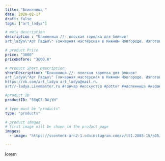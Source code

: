 ```yaml
---
title: "Блиннница "
date: 2020-02-17
draft: false
tags: ["art_ladya"]

# meta description
description : "Блиннница //- плоская тарелка для блинов! 
art_ladya\"Арт Ладья\" Гончарная мастерская в Нижнем Новгороде. Изготовление керамики и мастер//-классы по обучению. "

# product Price
price: "3000"
priceBefore: "3600.0"

# Product Short Description
shortDescription: "Блиннница //- плоская тарелка для блинов! 
art_ladya\"Арт Ладья\" Гончарная мастерская в Нижнем Новгороде. Изготовление керамики и мастер//-классы по обучению. 
https://vk.com/art_ladya art_ladya@mail.ru 
art//-ladya.Livemaster.ru #гончар #исскуство #potter #масленница #керамикаручнаяработа #гончарнаямастерская #handmade #посудаизглины #керамика #гончарнаяпосуда #эксклюзивнаякерамика #dishes #decor #ceramicar #блины #claygoods #фактура #earthenware #ceramic #design #restaurant #ceramicart #блинница #авторскаякерамика #bowl #dish #тарелка #plate"

#product ID
productID: "B8qOZ-DAjYH"

# type must be "products"
type: "products"

# product Images
# first image will be shown in the product page
images:
  - image: "https://scontent-arn2-1.cdninstagram.com/v/t51.2885-15/e35/s1080x1080/82835576_511883456411462_8458307876623779631_n.jpg?tp=1&_nc_ht=scontent-arn2-1.cdninstagram.com&_nc_cat=102&_nc_ohc=Y6nI9cQ0NnEAX_FC9KE&ccb=7-4&oh=bc2f398e4d33645dbbc4123e20518058&oe=60846747&_nc_sid=86f79a&ig_cache_key=MjI0NTY3MDcyMTQ1ODE1NzA2Mw%3D%3D.2-ccb7-4"

---
```

lorem
